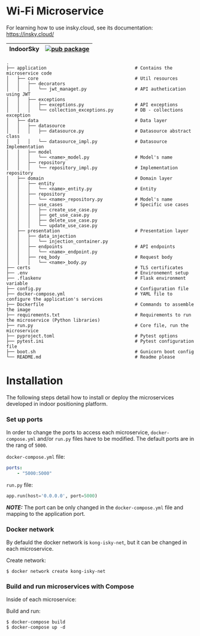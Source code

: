 # Wi-Fi Microservice
For learning how to use insky.cloud, see its documentation: https://insky.cloud/

| IndoorSky        | [![pub package](https://img.shields.io/badge/indoorSky-v1.0.0%20Beta-green)](https://insky.cloud/)|
| ---------------- | --------------------------------------------------------------------------------------------------- |
    .
    ├── application                                 # Contains the microservice code                    
    │   ├── core                                    # Util resources
    │   │   ├── decorators
    │   │   │   └── jwt_managet.py                  # API authetication using JWT
    │   │   ├── exceptions
    │   │   │   ├── exceptions.py                   # API exceptions
    │   │   │   └── collection_exceptions.py        # DB - collections exception             
    │   ├── data                                    # Data layer
    │   │   ├── datasource
    │   │   │   ├── datasource.py                   # Datasource abstract class
    │   │   │   └── datasource_impl.py              # Datasource Implementation
    │   │   ├── model
    │   │   │   └── <name>_model.py                 # Model's name
    │   │   ├── repository
    │   │   │   └── repository_impl.py              # Implementation repository
    │   ├── domain                                  # Domain layer
    │   │   ├── entity
    │   │   │   └── <name>_entity.py                # Entity
    │   │   ├── repository
    │   │   │   └── <name>_repository.py            # Model's name
    │   │   ├── use_cases                           # Specific use cases
    │   │   │   ├── create_use_case.py
    │   │   │   ├── get_use_case.py
    │   │   │   ├── delete_use_case.py
    │   │   │   └── update_use_case.py              
    │   ├── presentation                            # Presentation layer
    │   │   ├── data_injection
    │   │   │   └── injection_container.py      
    │   │   ├── endpoints                           # API endpoints
    │   │   │   └── <name>_endpoint.py
    │   │   ├── req_body                            # Request body
    │   │   │   └── <name>_body.py
    ├── certs                                       # TLS certificates     
    ├── .env                                        # Environement setup
    ├── .flaskenv                                   # Flask environment variable
    ├── config.py                                   # Configuration file
    ├── docker-compose.yml                          # YAML file to configure the application's services
    ├── Dockerfile                                  # Commands to assemble the image
    ├── requirements.txt                            # Requirements to run the microservice (Python libraries)
    ├── run.py                                      # Core file, run the microservice
    ├── pyproject.toml                              # Pytest options
    ├── pytest.ini                                  # Pytest configuration file
    ├── boot.sh                                     # Gunicorn boot config
    └── README.md                                   # Readme please

# Installation

The following steps detail how to install or deploy the microservices developed in indoor positioning platform.

### Set up ports

In order to change the ports to access each microservice, `docker-compose.yml` and/or `run.py` files have to be modified. 
The default ports are in the rang of `5000`.

`docker-compose.yml` file:
```yml
ports:
    - "5000:5000"
```

`run.py` file:
```python
app.run(host='0.0.0.0', port=5000)
```

**_NOTE:_**
The port can be only changed in the `docker-compose.yml` file and mapping to the application port.


### Docker network

By defauld the docker network is `kong-isky-net`, but it can be changed in each microservice.

Create network:
```shell
$ docker network create kong-isky-net
```

### Build and run microservices with Compose

Inside of each microservice:

Build and run:
```shell
$ docker-compose build
$ docker-compose up -d
```